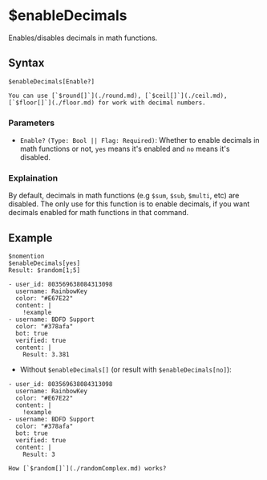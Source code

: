 # $enableDecimals
Enables/disables decimals in math functions.

## Syntax
```
$enableDecimals[Enable?]
```

```admonish note
You can use [`$round[]`](./round.md), [`$ceil[]`](./ceil.md), [`$floor[]`](./floor.md) for work with decimal numbers.
```

### Parameters
- `Enable?` `(Type: Bool || Flag: Required)`: Whether to enable decimals in math functions or not, `yes` means it's enabled and `no` means it's disabled.

### Explaination
By default, decimals in math functions (e.g `$sum`, `$sub`, `$multi`, etc) are disabled. The only use for this function is to enable decimals, if you want decimals enabled for math functions in that command.

## Example
```
$nomention
$enableDecimals[yes]
Result: $random[1;5]
```

``` discord yaml
- user_id: 803569638084313098
  username: RainbowKey
  color: "#E67E22"
  content: |
    !example
- username: BDFD Support
  color: "#378afa"
  bot: true
  verified: true
  content: |
    Result: 3.381
```

- Without `$enableDecimals[]` (or result with `$enableDecimals[no]`):

``` discord yaml
- user_id: 803569638084313098
  username: RainbowKey
  color: "#E67E22"
  content: |
    !example
- username: BDFD Support
  color: "#378afa"
  bot: true
  verified: true
  content: |
    Result: 3
```

```admonish question title="What is this?"
How [`$random[]`](./randomComplex.md) works?
```
